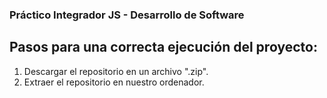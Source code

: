 ### Práctico Integrador JS - Desarrollo de Software

## Pasos para una correcta ejecución del proyecto:
1. Descargar el repositorio en un archivo ".zip".
2. Extraer el repositorio en nuestro ordenador.
